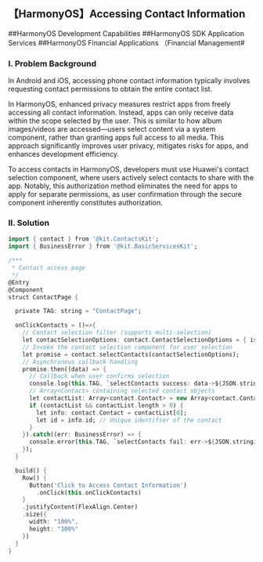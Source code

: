 ## 【HarmonyOS】Accessing Contact Information  

\##HarmonyOS Development Capabilities ##HarmonyOS SDK Application Services ##HarmonyOS Financial Applications （Financial Management#  

### I. Problem Background  

In Android and iOS, accessing phone contact information typically involves requesting contact permissions to obtain the entire contact list.  

In HarmonyOS, enhanced privacy measures restrict apps from freely accessing all contact information. Instead, apps can only receive data within the scope selected by the user. This is similar to how album images/videos are accessed—users select content via a system component, rather than granting apps full access to all media. This approach significantly improves user privacy, mitigates risks for apps, and enhances development efficiency.  

To access contacts in HarmonyOS, developers must use Huawei's contact selection component, where users actively select contacts to share with the app. Notably, this authorization method eliminates the need for apps to apply for separate permissions, as user confirmation through the secure component inherently constitutes authorization.  


### II. Solution  

```dart
import { contact } from '@kit.ContactsKit';
import { BusinessError } from '@kit.BasicServicesKit';

/***
 * Contact access page
 */
@Entry
@Component
struct ContactPage {

  private TAG: string = "ContactPage";

  onClickContacts = ()=>{
    // Contact selection filter (supports multi-selection)
    let contactSelectionOptions: contact.ContactSelectionOptions = { isMultiSelect: false };
    // Invoke the contact selection component for user selection
    let promise = contact.selectContacts(contactSelectionOptions);
    // Asynchronous callback handling
    promise.then((data) => {
      // Callback when user confirms selection
      console.log(this.TAG, `selectContacts success: data->${JSON.stringify(data)}`);
      // Array<Contact> containing selected contact objects
      let contactList: Array<contact.Contact> = new Array<contact.Contact>();
      if (contactList && contactList.length > 0) {
        let info: contact.Contact = contactList[0];
        let id = info.id; // Unique identifier of the contact
      }
    }).catch((err: BusinessError) => {
      console.error(this.TAG, `selectContacts fail: err->${JSON.stringify(err)}`);
    });
  }

  build() {
    Row() {
      Button('Click to Access Contact Information')
        .onClick(this.onClickContacts)
    }
    .justifyContent(FlexAlign.Center)
    .size({
      width: "100%",
      height: "100%"
    })
  }
}
```  
